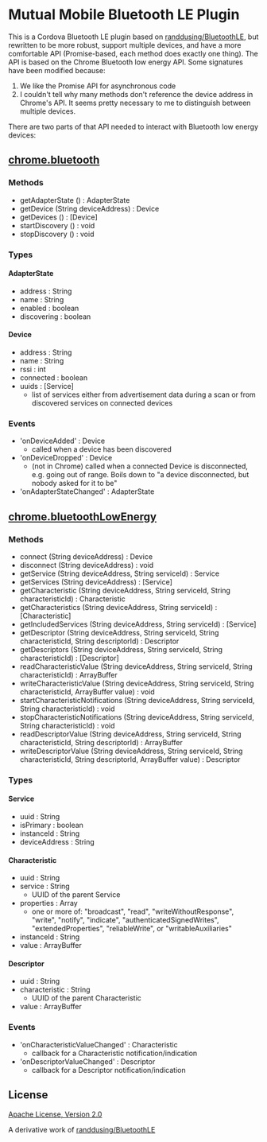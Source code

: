 Mutual Mobile Bluetooth LE Plugin
=================================

This is a Cordova Bluetooth LE plugin based on
[randdusing/BluetoothLE](https://github.com/randdusing/BluetoothLE), but
rewritten to be more robust, support multiple devices, and have a more
comfortable API (Promise-based, each method does exactly one thing). The API is
based on the Chrome Bluetooth low energy API. Some signatures have been
modified because:

1. We like the Promise API for asynchronous code
2. I couldn't tell why many methods don't reference the device address in
   Chrome's API. It seems pretty necessary to me to distinguish between
   multiple devices.

There are two parts of that API needed to interact with Bluetooth low
energy devices:


[chrome.bluetooth](https://developer.chrome.com/apps/bluetooth)
---------------------------------------------------------------


### Methods

* getAdapterState () : AdapterState
* getDevice (String deviceAddress) : Device
* getDevices () : [Device]
* startDiscovery () : void
* stopDiscovery () : void

### Types

#### AdapterState

* address : String
* name : String
* enabled : boolean
* discovering : boolean

#### Device

* address : String
* name : String
* rssi : int
* connected : boolean
* uuids : [Service]
  - list of services either from advertisement data during a scan or from
    discovered services on connected devices

### Events

* 'onDeviceAdded' : Device
  - called when a device has been discovered
* 'onDeviceDropped' : Device
  - (not in Chrome) called when a connected Device is disconnected, e.g. going
    out of range. Boils down to "a device disconnected, but nobody asked for it
    to be"
* 'onAdapterStateChanged' : AdapterState



[chrome.bluetoothLowEnergy](https://developer.chrome.com/apps/bluetoothLowEnergy)
---------------------------------------------------------------------------------


### Methods

* connect (String deviceAddress) : Device
* disconnect (String deviceAddress) : void
* getService (String deviceAddress, String serviceId) : Service
* getServices (String deviceAddress) : [Service]
* getCharacteristic (String deviceAddress, String serviceId, String characteristicId) : Characteristic
* getCharacteristics (String deviceAddress, String serviceId) : [Characteristic]
* getIncludedServices (String deviceAddress, String serviceId) : [Service]
* getDescriptor (String deviceAddress, String serviceId, String characteristicId, String descriptorId) : Descriptor
* getDescriptors (String deviceAddress, String serviceId, String characteristicId) : [Descriptor]
* readCharacteristicValue (String deviceAddress, String serviceId, String characteristicId) : ArrayBuffer
* writeCharacteristicValue (String deviceAddress, String serviceId, String characteristicId, ArrayBuffer value) : void
* startCharacteristicNotifications (String deviceAddress, String serviceId, String characteristicId) : void
* stopCharacteristicNotifications (String deviceAddress, String serviceId, String characteristicId) : void
* readDescriptorValue (String deviceAddress, String serviceId, String characteristicId, String descriptorId) : ArrayBuffer
* writeDescriptorValue (String deviceAddress, String serviceId, String characteristicId, String descriptorId, ArrayBuffer value) : Descriptor

### Types

#### Service

* uuid : String
* isPrimary : boolean
* instanceId : String
* deviceAddress : String

#### Characteristic

* uuid : String
* service : String
  - UUID of the parent Service
* properties : Array
  - one or more of: "broadcast", "read", "writeWithoutResponse", "write",
    "notify", "indicate", "authenticatedSignedWrites", "extendedProperties",
    "reliableWrite", or "writableAuxiliaries"
* instanceId : String
* value : ArrayBuffer

#### Descriptor

* uuid : String
* characteristic : String
  - UUID of the parent Characteristic
* value : ArrayBuffer

### Events

* 'onCharacteristicValueChanged' : Characteristic
  - callback for a Characteristic notification/indication
* 'onDescriptorValueChanged' : Descriptor
  - callback for a Descriptor notification/indication


License
-------

[Apache License, Version 2.0](https://www.apache.org/licenses/LICENSE-2.0.html)

A derivative work of [randdusing/BluetoothLE](https://github.com/randdusing/BluetoothLE)
